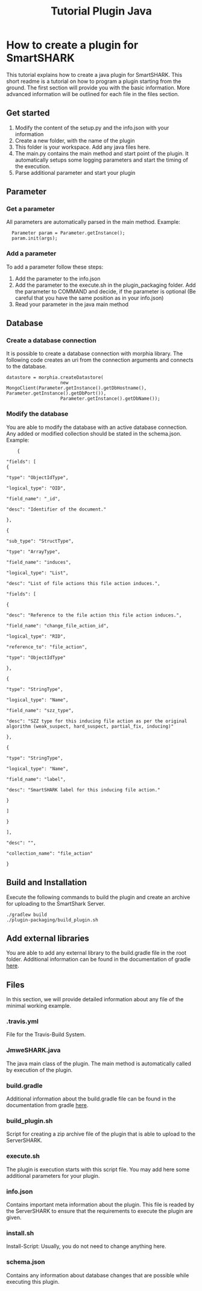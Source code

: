 ﻿---
layout: page
title: Tutorial Plugin Java
permalink: /plugin/tutorial/java
---

# How to create a plugin for SmartSHARK
This tutorial explains how to create a java plugin for SmartSHARK. This short readme is a tutorial on how to program a plugin starting from the ground. The first section will provide you with the basic information. More advanced information will be outlined for each file in the files section.

## Get started
1. Modify the content of the setup.py and the info.json with your information
2. Create a new folder, with the name of the plugin
3. This folder is your workspace. Add any java files here.
4. The main.py contains the main method and start point of the plugin. It automatically setups some logging parameters and start the timing of the execution. 
5. Parse additional parameter and start your plugin
## Parameter
### Get a parameter
All parameters are automatically parsed in the main method.
Example:

      Parameter param = Parameter.getInstance();
	  param.init(args);

 ### Add a parameter
 To add a parameter follow these steps:
 1. Add the parameter to the info.json
 2. Add the parameter to the execute.sh in the plugin_packaging folder. Add the parameter to COMMAND and decide, if the parameter is optional (Be careful that you have the same position as in your info.json)
 3. Read your parameter in the java main method
 ## Database
 ### Create a database connection
It is possible to create a database connection with morphia library. The following code creates an uri from the connection arguments and connects to the database.

    datastore = morphia.createDatastore(
						new MongoClient(Parameter.getInstance().getDbHostname(), Parameter.getInstance().getDbPort()),
						Parameter.getInstance().getDbName());

 ### Modify the database
 You are able to modify the database with an active database connection. Any added or modified collection should be stated in the schema.json.
 Example:
 

        {
        
    "fields": [ 
    {
    
    "type": "ObjectIdType",
    
    "logical_type": "OID",
    
    "field_name": "_id",
    
    "desc": "Identifier of the document."
    
    },
    
    {
    
    "sub_type": "StructType",
    
    "type": "ArrayType",
    
    "field_name": "induces",
    
    "logical_type": "List",
    
    "desc": "List of file actions this file action induces.",
    
    "fields": [
    
    {
    
    "desc": "Reference to the file action this file action induces.",
    
    "field_name": "change_file_action_id",
    
    "logical_type": "RID",
    
    "reference_to": "file_action",
    
    "type": "ObjectIdType"
    
    },
    
    {
    
    "type": "StringType",
    
    "logical_type": "Name",
    
    "field_name": "szz_type",
    
    "desc": "SZZ type for this inducing file action as per the original algorithm (weak_suspect, hard_suspect, partial_fix, inducing)"
    
    },
    
    {
    
    "type": "StringType",
    
    "logical_type": "Name",
    
    "field_name": "label",
    
    "desc": "SmartSHARK label for this inducing file action."
    
    }
    
    ]
    
    }
    
    ],
    
    "desc": "",
    
    "collection_name": "file_action"
    
    }

 ## Build and Installation
 Execute the following commands to build the plugin and create an archive for uploading to the SmartShark Server.
 
    ./gradlew build
    ./plugin-packaging/build_plugin.sh

## Add external libraries
You are able to add any external library to the build.gradle file in the root folder.
Additional information can be found in the documentation of gradle [here](https://gradle.org/).

## Files
In this section, we will provide detailed information about any file of the minimal working example. 
### .travis.yml
File for the Travis-Build System. 
### JmweSHARK.java
The java main class of the plugin. The main method is automatically called by execution of the plugin.
### build.gradle
Additional information about the build.gradle file can be found in the documentation from gradle [here](https://docs.gradle.org/current/userguide/tutorial_using_tasks.html).
### build_plugin.sh
Script for creating a zip archive file of the plugin that is able to upload to the ServerSHARK. 
### execute.sh
The plugin is execution starts with this script file. You may add here some additional parameters for your plugin.
### info.json
Contains important meta information about the plugin. This file is readed by the ServerSHARK to ensure that the requirements to execute the plugin are given. 
### install.sh
Install-Script: Usually, you do not need to change anything here. 
### schema.json
Contains any information about database changes that are possible while executing this plugin.



